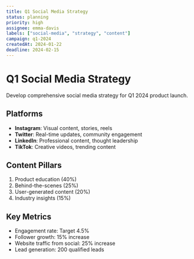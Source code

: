 ```yaml
---
title: Q1 Social Media Strategy
status: planning
priority: high
assignee: emma-davis
labels: ["social-media", "strategy", "content"]
campaign: q1-2024
createdAt: 2024-01-22
deadline: 2024-02-15
---
```


# Q1 Social Media Strategy

Develop comprehensive social media strategy for Q1 2024 product launch.

## Platforms

- **Instagram**: Visual content, stories, reels
- **Twitter**: Real-time updates, community engagement
- **LinkedIn**: Professional content, thought leadership
- **TikTok**: Creative videos, trending content

## Content Pillars

1. Product education (40%)
2. Behind-the-scenes (25%)
3. User-generated content (20%)
4. Industry insights (15%)

## Key Metrics

- Engagement rate: Target 4.5%
- Follower growth: 15% increase
- Website traffic from social: 25% increase
- Lead generation: 200 qualified leads

